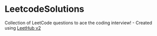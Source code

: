 # LeetcodeSolutions
Collection of LeetCode questions to ace the coding interview! - Created using [LeetHub v2](https://github.com/arunbhardwaj/LeetHub-2.0)
